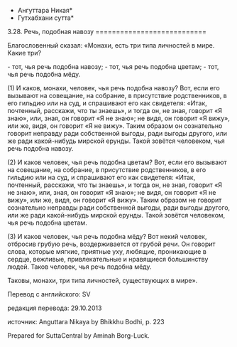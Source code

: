 * Ангуттара Никая*
* Гутхабхани сутта*

3\.28\. Речь, подобная навозу
\=\=\=\=\=\=\=\=\=\=\=\=\=\=\=\=\=\=\=\=\=\=\=\=\=\=\=

Благословенный сказал: «Монахи, есть три типа личностей в мире\. Какие три?

\- тот, чья речь подобна навозу;
\- тот, чья речь подобна цветам;
\- тот, чья речь подобна мёду\.

\(1\) И каков, монахи, человек, чья речь подобна навозу? Вот, если его вызывают на совещание, на собрание, в присутствие родственников, в его гильдию или на суд, и спрашивают его как свидетеля: «Итак, почтенный, расскажи, что ты знаешь», и тогда он, не зная, говорит «Я знаю», или, зная, он говорит «Я не знаю»; не видя, он говорит «Я вижу», или же, видя, он говорит «Я не вижу»\. Таким образом он сознательно говорит неправду ради собственной выгоды, ради выгоды другого, или же ради какой\-нибудь мирской ерунды\. Такой зовётся человеком, чья речь подобна навозу\.

\(2\) И каков человек, чья речь подобна цветам? Вот, если его вызывают на совещание, на собрание, в присутствие родственников, в его гильдию или на суд, и спрашивают его как свидетеля: «Итак, почтенный, расскажи, что ты знаешь», и тогда он, не зная, говорит «Я не знаю», или, зная, он говорит «Я знаю»; не видя, он говорит «Я не вижу», или же, видя, он говорит «Я вижу»\. Таким образом не говорит сознательно неправды ради собственной выгоды, ради выгоды другого, или же ради какой\-нибудь мирской ерунды\. Такой зовётся человеком, чья речь подобна цветам\.

\(3\) И каков человек, чья речь подобна мёду? Вот некий человек, отбросив грубую речь, воздерживается от грубой речи\. Он говорит слова, которые мягкие, приятные уху, любящие, проникающие в сердце, вежливые, привлекательные и нравящиеся большинству людей\. Таков человек, чья речь подобна мёду\.

Таковы, монахи, три типа личностей, существующих в мире»\.

Перевод с английского: SV

редакция перевода: 29\.10\.2013

источник: Anguttara Nikaya by Bhikkhu Bodhi, p\. 223

Prepared for SuttaCentral by Aminah Borg\-Luck\.
